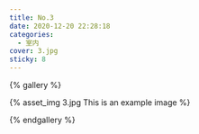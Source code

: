 ```yaml
---
title: No.3
date: 2020-12-20 22:28:18
categories:
  - 室内
cover: 3.jpg
sticky: 8
---
```

{% gallery %}

{% asset_img 3.jpg This is an example image %}

{% endgallery %}